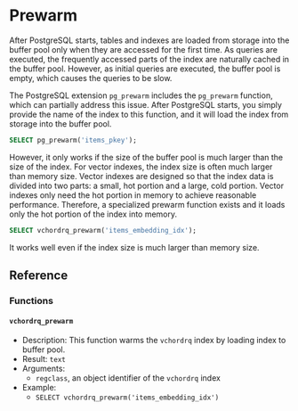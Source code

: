 # Prewarm

After PostgreSQL starts, tables and indexes are loaded from storage into the buffer pool only when they are accessed for the first time. As queries are executed, the frequently accessed parts of the index are naturally cached in the buffer pool. However, as initial queries are executed, the buffer pool is empty, which causes the queries to be slow.

The PostgreSQL extension `pg_prewarm` includes the `pg_prewarm` function, which can partially address this issue. After PostgreSQL starts, you simply provide the name of the index to this function, and it will load the index from storage into the buffer pool.

```sql
SELECT pg_prewarm('items_pkey');
```

However, it only works if the size of the buffer pool is much larger than the size of the index. For vector indexes, the index size is often much larger than memory size. Vector indexes are designed so that the index data is divided into two parts: a small, hot portion and a large, cold portion. Vector indexes only need the hot portion in memory to achieve reasonable performance. Therefore, a specialized prewarm function exists and it loads only the hot portion of the index into memory.

```sql
SELECT vchordrq_prewarm('items_embedding_idx');
```

It works well even if the index size is much larger than memory size.

## Reference

### Functions <badge type="info" text="vchordrq" />

#### `vchordrq_prewarm`

- Description: This function warms the `vchordrq` index by loading index to buffer pool.
- Result: `text`
- Arguments:
    - `regclass`, an object identifier of the `vchordrq` index
- Example:
    - `SELECT vchordrq_prewarm('items_embedding_idx')`
